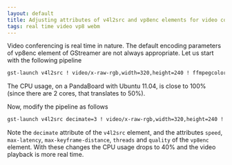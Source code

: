 ```yaml
---
layout: default
title: Adjusting attributes of v4l2src and vp8enc elements for video conferencing
tags: real time video vp8 webm
---
```


Video conferencing is real time in nature. The default encoding parameters of vp8enc element of GStreamer are not always appropriate. Let us start with the following pipeline

```bash
gst-launch v4l2src ! video/x-raw-rgb,width=320,height=240 ! ffmpegcolorspace ! vp8enc ! vp8dec ! ffmpegcolorspace ! ximagesink sync=false
```

The CPU usage, on a PandaBoard with Ubuntu 11.04, is close to 100% (since there are 2 cores, that translates to 50%).

Now, modify the pipeline as follows

```bash
gst-launch v4l2src decimate=3 ! video/x-raw-rgb,width=320,height=240 ! ffmpegcolorspace ! vp8enc speed=2 max-latency=2 quality=5.0 max-keyframe-distance=3 threads=5 ! vp8dec ! ffmpegcolorspace ! ximagesink sync=false
```

Note the `decimate` attribute of the `v4l2src` element, and the attributes `speed`, `max-latency`, `max-keyframe-distance`, `threads` and `quality` of the `vp8enc` element. With these changes the CPU usage drops to 40% and the video playback is more real time.
